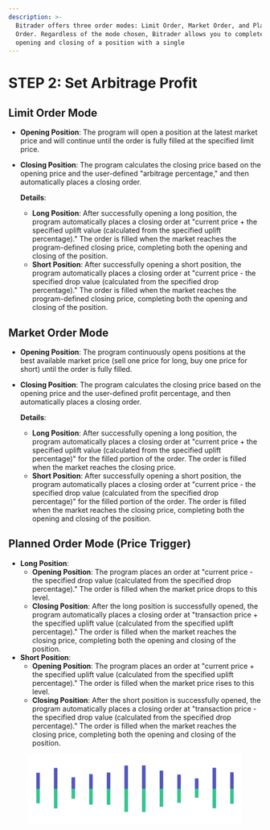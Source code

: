 ```yaml
---
description: >-
  Bitrader offers three order modes: Limit Order, Market Order, and Planned
  Order. Regardless of the mode chosen, Bitrader allows you to complete both the
  opening and closing of a position with a single
---
```


# STEP 2: Set Arbitrage Profit

## Limit Order Mode

* **Opening Position**: The program will open a position at the latest market price and will continue until the order is fully filled at the specified limit price.
*   **Closing Position**: The program calculates the closing price based on the opening price and the user-defined "arbitrage percentage," and then automatically places a closing order.

    **Details**:

    * **Long Position**: After successfully opening a long position, the program automatically places a closing order at "current price + the specified uplift value (calculated from the specified uplift percentage)." The order is filled when the market reaches the program-defined closing price, completing both the opening and closing of the position.
    * **Short Position**: After successfully opening a short position, the program automatically places a closing order at "current price - the specified drop value (calculated from the specified drop percentage)." The order is filled when the market reaches the program-defined closing price, completing both the opening and closing of the position.

## Market Order Mode

* **Opening Position**: The program continuously opens positions at the best available market price (sell one price for long, buy one price for short) until the order is fully filled.
*   **Closing Position**: The program calculates the closing price based on the opening price and the user-defined profit percentage, and then automatically places a closing order.

    **Details**:

    * **Long Position**: After successfully opening a long position, the program automatically places a closing order at "current price + the specified uplift value (calculated from the specified uplift percentage)" for the filled portion of the order. The order is filled when the market reaches the closing price.
    * **Short Position**: After successfully opening a short position, the program automatically places a closing order at "current price - the specified drop value (calculated from the specified drop percentage)" for the filled portion of the order. The order is filled when the market reaches the closing price, completing both the opening and closing of the position.

## Planned Order Mode (Price Trigger)

* **Long Position**:
  * **Opening Position**: The program places an order at "current price - the specified drop value (calculated from the specified drop percentage)." The order is filled when the market price drops to this level.
  * **Closing Position**: After the long position is successfully opened, the program automatically places a closing order at "transaction price + the specified uplift value (calculated from the specified uplift percentage)." The order is filled when the market reaches the closing price, completing both the opening and closing of the position.
* **Short Position**:
  * **Opening Position**: The program places an order at "current price + the specified uplift value (calculated from the specified uplift percentage)." The order is filled when the market price rises to this level.
  * **Closing Position**: After the short position is successfully opened, the program automatically places a closing order at "transaction price - the specified drop value (calculated from the specified drop percentage)." The order is filled when the market reaches the closing price, completing both the opening and closing of the position.

<figure><img src="../../.gitbook/assets/Pagination (2).png" alt=""><figcaption></figcaption></figure>
